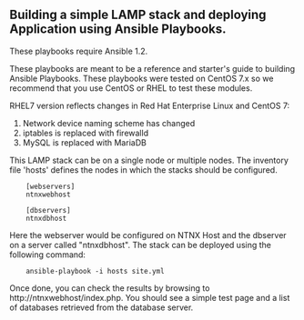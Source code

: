 Building a simple LAMP stack and deploying Application using Ansible Playbooks.
-------------------------------------------

These playbooks require Ansible 1.2.

These playbooks are meant to be a reference and starter's guide to building
Ansible Playbooks. These playbooks were tested on CentOS 7.x so we recommend
that you use CentOS or RHEL to test these modules.

RHEL7 version reflects changes in Red Hat Enterprise Linux and CentOS 7:
1. Network device naming scheme has changed
2. iptables is replaced with firewalld
3. MySQL is replaced with MariaDB

This LAMP stack can be on a single node or multiple nodes. The inventory file
'hosts' defines the nodes in which the stacks should be configured.

        [webservers]
        ntnxwebhost

        [dbservers]
        ntnxdbhost

Here the webserver would be configured on NTNX Host and the dbserver on a
server called "ntnxdbhost". The stack can be deployed using the following
command:

        ansible-playbook -i hosts site.yml

Once done, you can check the results by browsing to http://ntnxwebhost/index.php.
You should see a simple test page and a list of databases retrieved from the
database server.
